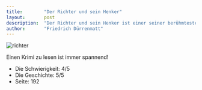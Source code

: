 ```yaml
---
title:        "Der Richter und sein Henker"
layout:       post
description:  "Der Richter und sein Henker ist einer seiner berühmtesten Romane - die Geschichte eines Mordes. Mit den reißerischen Mitteln einer Detektivstory erzählt er die Aufklärung einer Gewalttat an einem Polizeileutnant, den letzten Fall des totkranken Komissars Bärlach - die Geschichte einer hintergründigen Pointe."
author:       "Friedrich Dürrenmatt"
---
```


![richter](https://i.gr-assets.com/images/S/compressed.photo.goodreads.com/books/1518001739l/610159._SY475_.jpg "Richter")


Einen Krimi zu lesen ist immer spannend!

* Die Schwierigkeit: 4/5 
* Die Geschichte: 5/5
* Seite: 192
 
